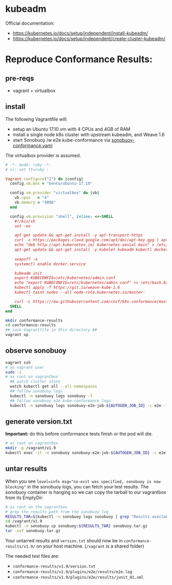 # kubeadm
Official documentation:
 - https://kubernetes.io/docs/setup/independent/install-kubeadm/
 - https://kubernetes.io/docs/setup/independent/create-cluster-kubeadm/


# Reproduce Conformance Results:

## pre-reqs
- vagrant + virtualbox

## install
The following Vagrantfile will:
- setup an Ubuntu 17.10 vm with 4 CPUs and 4GB of RAM
- install a single node k8s cluster with upstream kubeadm, and Weave 1.6
- start Sonobuoy /w e2e kube-conformance via [sonobuoy-conformance.yaml](../../sonobuoy-conformance.yaml)

The virtualbox provider is assumed.
```ruby
# -*- mode: ruby -*-
# vi: set ft=ruby :

Vagrant.configure("2") do |config|
  config.vm.box = "bento/ubuntu-17.10"

  config.vm.provider "virtualbox" do |vb|
    vb.cpus   = "4"
    vb.memory = "4096"
  end

  config.vm.provision "shell", inline: <<-SHELL
    #!/bin/sh
    set -ex

    apt-get update && apt-get install -y apt-transport-https
    curl -s https://packages.cloud.google.com/apt/doc/apt-key.gpg | apt-key add -
    echo "deb http://apt.kubernetes.io/ kubernetes-xenial main" > /etc/apt/sources.list.d/kubernetes.list
    apt-get update && apt-get install -y kubelet kubeadm kubectl docker.io
    
    swapoff -a
    systemctl enable docker.service

    kubeadm init
    export KUBECONFIG=/etc/kubernetes/admin.conf
    echo "export KUBECONFIG=/etc/kubernetes/admin.conf" >> /etc/bash.bashrc
    kubectl apply -f https://git.io/weave-kube-1.6
    kubectl taint nodes --all node-role.kubernetes.io/master-

    curl -L https://raw.githubusercontent.com/cncf/k8s-conformance/master/sonobuoy-conformance.yaml | kubectl apply -f -
  SHELL
end
```

```bash
mkdir conformance-results
cd conformance-results
## save Vagrantfile in this directory ##
vagrant up
```

## observe sonobuoy
```bash
vagrant ssh
# as vagrant user
sudo -i
# as root on vagrantbox
  ## watch cluster state
  watch kubectl get all --all-namespaces
  ## follow sonobuoy logs
  kubectl -n sonobuoy logs sonobuoy -f
  ## follow sonobuoy e2e kube-conformance logs
  kubectl -n sonobuoy logs sonobuoy-e2e-job-${AUTOGEN_JOB_ID} -c e2e -f
```

## generate version.txt
**Important:** do this before conformance tests finish or the pod will die.
```bash
# as root on vagrantbox
mkdir -p /vagrant/v1.9
kubectl exec -it -n sonobuoy sonobuoy-e2e-job-${AUTOGEN_JOB_ID} -c e2e kubectl version > /vagrant/v1.9/version.txt
```

## untar results
When you see `level=info msg="no-exit was specified, sonobuoy is now blocking"` in the sonobuoy logs, you can fetch your test results.
The sonobuoy container is hanging so we can copy the tarball to our vagrantbox from its EmptyDir:
```bash
# as root on the vagrantbox
# grep the results path from the sonobuoy log
RESULTS_TAR=$(kubectl -n sonobuoy logs sonobuoy | grep "Results available" | grep -o '/tmp/[^"]*')
cd /vagrant/v1.9
kubectl -n sonobuoy cp sonobuoy:${RESULTS_TAR} sonobuoy.tar.gz
tar -xvf sonobuoy.tar.gz
```
Your untarred results and `version.txt` should now be in `conformance-results/v1.9/` on your host machine. (`/vagrant` is a shared folder)

The needed test files are:
- `conformance-results/v1.9/version.txt`
- `conformance-results/v1.9/plugins/e2e/results/e2e.log`
- `conformance-results/v1.9/plugins/e2e/results/junit_01.xml`
